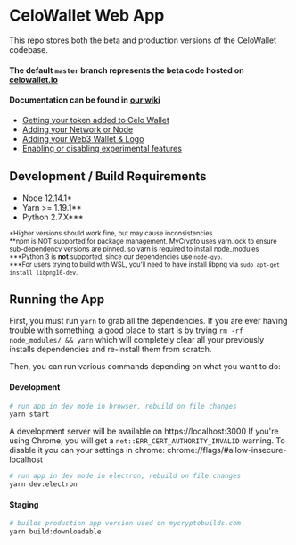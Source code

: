 # CeloWallet Web App

This repo stores both the beta and production versions of the CeloWallet codebase.

#### The default `master` branch represents the beta code hosted on [celowallet.io](https://celowallet.io)

#### Documentation can be found in [our wiki](https://github.com/celowallet/celowallet/wiki)

- [Getting your token added to Celo Wallet](https://github.com/celowallet/celowallet/wiki/Contributing-%E2%80%90-Adding-Tokens)
- [Adding your Network or Node](https://github.com/celowallet/celowallet/wiki/Contributing-%E2%80%90-Network-or-Node)
- [Adding your Web3 Wallet & Logo](https://github.com/celowallet/celowallet/wiki/Contributing-%E2%80%90-Web3-Wallet)
- [Enabling or disabling experimental features](https://github.com/celowallet/celowallet/wiki/Feature-flags)

## Development / Build Requirements

- Node 12.14.1\*
- Yarn >= 1.19.1\*\*
- Python 2.7.X\*\*\*

<sub>\*Higher versions should work fine, but may cause inconsistencies.</sub>
<br />
<sub>**npm is NOT supported for package management. MyCrypto uses yarn.lock to ensure sub-dependency versions are pinned, so yarn is required to install node_modules</sub>
<br />
<sub>\***Python 3 is **not** supported, since our dependencies use `node-gyp`.</sub>
<br />
<sub>\*\*\*For users trying to build with WSL, you'll need to have install libpng via `sudo apt-get install libpng16-dev`.</sub>

## Running the App

First, you must run `yarn` to grab all the dependencies. If you are ever having trouble with something, a good place to start is by trying `rm -rf node_modules/ && yarn` which will completely clear all your previously installs dependencies and re-install them from scratch.

Then, you can run various commands depending on what you want to do:

#### Development

```bash
# run app in dev mode in browser, rebuild on file changes
yarn start
```

A development server will be available on https://localhost:3000
If you're using Chrome, you will get a `net::ERR_CERT_AUTHORITY_INVALID` warning.
To disable it you can your settings in chrome: chrome://flags/#allow-insecure-localhost

```bash
# run app in dev mode in electron, rebuild on file changes
yarn dev:electron
```

#### Staging

```bash
# builds production app version used on mycryptobuilds.com
yarn build:downloadable
```
